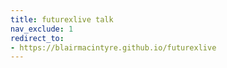 ```yaml
---
title: futurexlive talk
nav_exclude: 1
redirect_to:
- https://blairmacintyre.github.io/futurexlive
---
```


